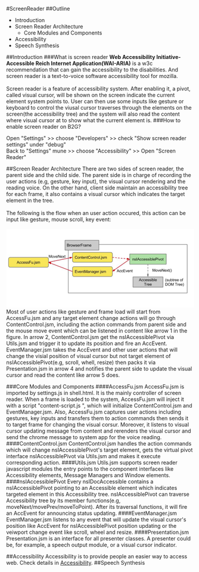 #ScreenReader
##Outline
* Introduction
* Screen Reader Architecture
  * Core Modules and Components
* Accessibility
* Speech Synthesis

##Introduction
###What is screen reader
**Web Accessibility Initiative-Accessible Reich Internet Application(WAI-ARIA)** is a w3c recommendation that can gain 
the accessibility to the disabilities. And screen reader is a text-to-voice software accessibility tool for mozilla.<br/><br/>
Screen reader is a feature of accessibility system. After enabling it, a pivot, called visual cursor, will be shown on the screen indicate the current element system points to. User can then use some inputs like gesture or keyboard to control the viusal cursor traverses through the elements on the screen(the accessibility tree) and the system will also read the content where visual cursor at to show what the current element is.
###How to enable screen reader on B2G?

Open "Settings" >> choose "Developers" >> check "Show screen reader settings" under "debug"<br/>
Back to "Settings" mune >> choose "Accessibility" >> Open "Screen Reader"

##Screen Reader Architecture
  There are two sides of screen reader, the parent side and the child side. The parent side is in charge of recording the user actions (e.g, gesture, key input), the visual cursor rendering and the reading voice. On the other hand, client side maintain an accessibility tree for each frame, it also contains a visual cursor which indicates the target element in the tree.<br/><br/>
The following is the flow  when an user action occured, this action can be input like gesture, mouse scroll, key event:<br/><br/>
  ![Code flow](./img/codeFlow.png)<br/>
  Most of user actions like gesture and frame load will start from AccessFu.jsm and any target element change actions will go through ContentControl.jsm, including the action commands from parent side and the mouse move event which can be listened in content like arrow 1 in the figure. In arrow 2, ContentControl.jsm get the nsIAccessiblePivot via Utils.jsm and trigger it to update its position and fire an AccEvent. EventManager.jsm takes the AccEvent and other user actions that will change the visial position of visual cursor but not target element of nsIAccessiblePivot(e.g, scroll, whell, resize) then packs it via Presentation.jsm in arrow 4 and notifies the parent side to update the visual cursor and read the content like arrow 5 does.

###Core Modules and Components
####AccessFu.jsm
  AccessFu.jsm is imported by settings.js in shell.html. It is the mainly controller of screen reader. When a frame is loaded to the system, AccessFu.jsm will inject it with a script "content-script.js ", which will initialize ContentControl.jsm and EventManager.jsm. Also, AccessFu.jsm captures user actions including gestures, key inputs and transfers them to action commands then sends it to target frame for changing the visual corsur. Moreover, it listens to visual cursor updating message from content and rerenders the visual cursor and send the chrome message to system app for the voice reading.
####ContentControl.jsm
  ContentControl.jsm handles the action commands which will change nsIAccessiblePivot's target element, gets the virtual pivot interface nsIAccessiblePivot via Utils.jsm and makes it execute corresponding action.
####Utils.jsm
  Utils.jsm supports screen reader javascript modules the entry points to the component interfaces like Accessibility elements, Message Managers and Window elements.
####nsIAccessiblePivot
  Every nsIDocAccessible contains a nsIAccessiblePivot pointing to an Accessible element which indicates targeted element in this Accessibility tree. nsIAccessiblePivot can traverse Accessibility tree by its member functions(e.g, moveNext/movePrev/moveToPoint). After its traversal functions, it will fire an AccEvent for announcing status updating.
####EventManager.jsm
  EventManager.jsm listens to any event that will update the visual cursor's position like AccEvent for nsIAccessiblePivot position updating or the veiwport change event like scroll, wheel and resize.
####Presentation.jsm
  Presentation.jsm is an interface for all presenter classes. A presenter could be, for example, a speech output module, or a visual cursor indicator.

##Accessibility
  Accessibility is to provide people an easier way to access web. Check details in [Accessibility](https://developer.mozilla.org/en-US/docs/Web/Accessibility).
##Speech Synthesis
  

